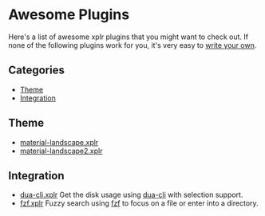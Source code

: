Awesome Plugins
===============

Here's a list of awesome xplr plugins that you might want to check out. If none
of the following plugins work for you, it's very easy to
[write your own](./writing-plugins.md).


Categories
----------

- [Theme](#theme)
- [Integration](#integration)


Theme
-----

- [material-landscape.xplr](https://github.com/sayanarijit/material-landscape.xplr)
- [material-landscape2.xplr](https://github.com/sayanarijit/material-landscape2.xplr)


Integration
-----------

- [dua-cli.xplr](https://github.com/sayanarijit/dua-cli.xplr)
  Get the disk usage using [dua-cli](https://github.com/Byron/dua-cli) with
  selection support.
- [fzf.xplr](https://github.com/sayanarijit/fzf.xplr)
  Fuzzy search using [fzf](https://github.com/junegunn/fzf) to focus on a file
  or enter into a directory.
